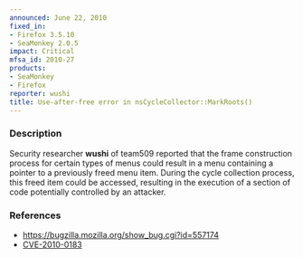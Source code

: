 ```yaml
---
announced: June 22, 2010
fixed_in:
- Firefox 3.5.10
- SeaMonkey 2.0.5
impact: Critical
mfsa_id: 2010-27
products:
- SeaMonkey
- Firefox
reporter: wushi
title: Use-after-free error in nsCycleCollector::MarkRoots()
---
```


<h3>Description</h3>

<p>Security researcher <strong>wushi</strong> of team509 reported that
the frame construction process for certain types of menus could result
in a menu containing a pointer to a previously freed menu item.
During the cycle collection process, this freed item could be accessed,
resulting in the execution of a section of code potentially controlled
by an attacker.</p>

<h3>References</h3>

<ul>
  <li><a href="https://bugzilla.mozilla.org/show_bug.cgi?id=557174">https://bugzilla.mozilla.org/show_bug.cgi?id=557174</a></li>
  <li><a class="ex-ref" href="http://cve.mitre.org/cgi-bin/cvename.cgi?name=CVE-2010-0183">CVE-2010-0183</a></li>
</ul>




